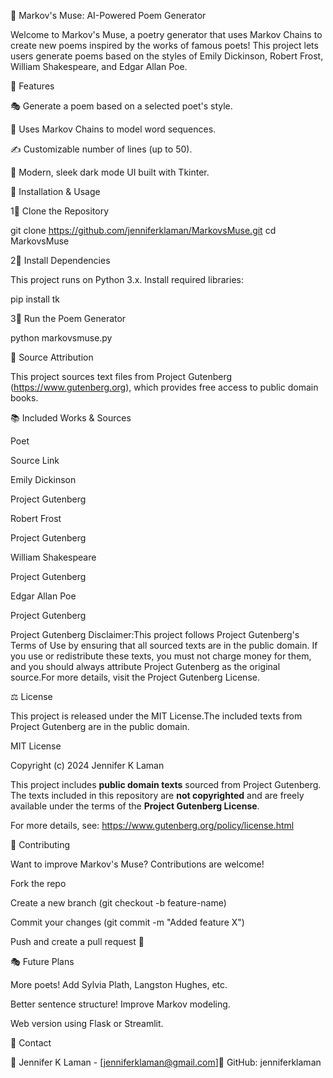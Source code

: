 🌿 Markov's Muse: AI-Powered Poem Generator

Welcome to Markov's Muse, a poetry generator that uses Markov Chains to create new poems inspired by the works of famous poets! This project lets users generate poems based on the styles of Emily Dickinson, Robert Frost, William Shakespeare, and Edgar Allan Poe.

📌 Features

🎭 Generate a poem based on a selected poet's style.

🔀 Uses Markov Chains to model word sequences.

✍️ Customizable number of lines (up to 50).

🎨 Modern, sleek dark mode UI built with Tkinter.

👥 Installation & Usage

1⃣ Clone the Repository

git clone https://github.com/jenniferklaman/MarkovsMuse.git
cd MarkovsMuse

2⃣ Install Dependencies

This project runs on Python 3.x. Install required libraries:

pip install tk

3⃣ Run the Poem Generator

python markovsmuse.py

🌟 Source Attribution

This project sources text files from Project Gutenberg (https://www.gutenberg.org), which provides free access to public domain books.

📚 Included Works & Sources

Poet

Source Link

Emily Dickinson

Project Gutenberg

Robert Frost

Project Gutenberg

William Shakespeare

Project Gutenberg

Edgar Allan Poe

Project Gutenberg

Project Gutenberg Disclaimer:This project follows Project Gutenberg's Terms of Use by ensuring that all sourced texts are in the public domain. If you use or redistribute these texts, you must not charge money for them, and you should always attribute Project Gutenberg as the original source.For more details, visit the Project Gutenberg License.

⚖️ License

This project is released under the MIT License.The included texts from Project Gutenberg are in the public domain.

MIT License

Copyright (c) 2024 Jennifer K Laman

This project includes **public domain texts** sourced from Project Gutenberg.
The texts included in this repository are **not copyrighted** and are freely available under the terms of the **Project Gutenberg License**.

For more details, see: https://www.gutenberg.org/policy/license.html

🌟 Contributing

Want to improve Markov's Muse? Contributions are welcome!

Fork the repo

Create a new branch (git checkout -b feature-name)

Commit your changes (git commit -m "Added feature X")

Push and create a pull request 🎉

🎭 Future Plans

More poets! Add Sylvia Plath, Langston Hughes, etc.

Better sentence structure! Improve Markov modeling.

Web version using Flask or Streamlit.

📩 Contact

📧 Jennifer K Laman - [jenniferklaman@gmail.com]🔗 GitHub: jenniferklaman

